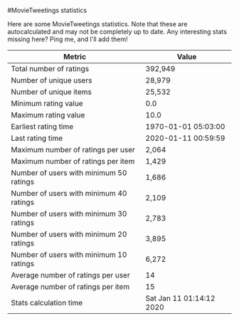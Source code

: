 #MovieTweetings statistics

Here are some MovieTweetings statistics. Note that these are autocalculated and may not be completely up to date. Any interesting stats missing here? Ping me, and I'll add them!

Metric | Value
--- | ---
Total number of ratings                 | 392,949
Number of unique users                  | 28,979
Number of unique items                  | 25,532
Minimum rating value                    | 0.0
Maximum rating value                    | 10.0
Earliest rating time                    | 1970-01-01 05:03:00
Last rating time                        | 2020-01-11 00:59:59
Maximum number of ratings per user      | 2,064
Maximum number of ratings per item      | 1,429
Number of users with minimum 50 ratings | 1,686
Number of users with minimum 40 ratings | 2,109
Number of users with minimum 30 ratings | 2,783
Number of users with minimum 20 ratings | 3,895
Number of users with minimum 10 ratings | 6,272
Average number of ratings per user      | 14
Average number of ratings per item      | 15
Stats calculation time                  | Sat Jan 11 01:14:12 2020

